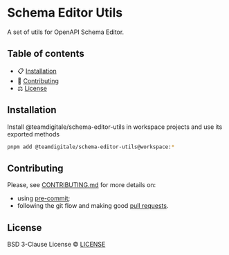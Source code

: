 # Schema Editor Utils

A set of utils for OpenAPI Schema Editor.

## Table of contents

- 📋 [Installation](#installation)
- 📝 [Contributing](#contributing)
- ⚖️ [License](#license)

## Installation

Install @teamdigitale/schema-editor-utils in workspace projects and use its exported methods

```bash
pnpm add @teamdigitale/schema-editor-utils@workspace:*
```

## Contributing

Please, see [CONTRIBUTING.md](CONTRIBUTING.md) for more details on:

- using [pre-commit](CONTRIBUTING.md#pre-commit);
- following the git flow and making good [pull requests](CONTRIBUTING.md#making-a-pr).

## License

BSD 3-Clause License © [LICENSE](LICENSE)
